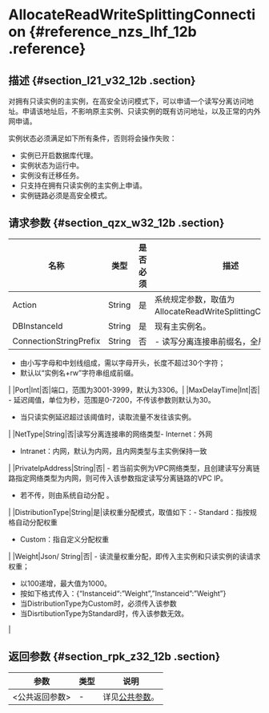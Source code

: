 # AllocateReadWriteSplittingConnection {#reference_nzs_lhf_12b .reference}

## 描述 {#section_l21_v32_12b .section}

对拥有只读实例的主实例，在高安全访问模式下，可以申请一个读写分离访问地址。申请该地址后，不影响原主实例、只读实例的既有访问地址，以及正常的内外网申请。

实例状态必须满足如下所有条件，否则将会操作失败：

-   实例已开启数据库代理。
-   实例状态为运行中。
-   实例没有迁移任务。
-   只支持在拥有只读实例的主实例上申请。
-   实例链路必须是高安全模式。

## 请求参数 {#section_qzx_w32_12b .section}

|名称|类型|是否必须|描述|
|--|--|----|--|
|Action|String|是|系统规定参数，取值为AllocateReadWriteSplittingConnection。|
|DBInstanceId|String|是|现有主实例名。|
|ConnectionStringPrefix|String|否| -   读写分离连接串前缀名，全局唯一；
-   由小写字母和中划线组成，需以字母开头，长度不超过30个字符；
-   默认以“实例名+rw”字符串组成前缀。

 |
|Port|Int|否|端口，范围为3001-3999，默认为3306。|
|MaxDelayTime|Int|否| -   延迟阈值，单位为秒，范围是0-7200，不传该参数则默认为30。
-   当只读实例延迟超过该阈值时，读取流量不发往该实例。

 |
|NetType|String|否|读写分离连接串的网络类型-   Internet：外网
-   Intranet：内网，默认为内网，且内网类型与主实例保持一致

|
|PrivateIpAddress|String|否| -   若当前实例为VPC网络类型，且创建读写分离链路指定网络类型为内网，则可传入该参数指定读写分离链路的VPC IP。
-   若不传，则由系统自动分配 。

 |
|DistributionType|String|是|读权重分配模式，取值如下：-   Standard：指按规格自动分配权重
-   Custom：指自定义分配权重

|
|Weight|Json/ String|否| -   读流量权重分配，即传入主实例和只读实例的读请求权重；
-   以100递增，最大值为1000。
-   按如下格式传入：\{“Instanceid“:”Weight”,”Instanceid”:”Weight”\}
-   当DistributionType为Custom时，必须传入该参数
-   当DisrtibutionType为Standard时，传入该参数无效。

 |

## 返回参数 {#section_rpk_z32_12b .section}

|参数|类型|说明|
|--|--|--|
|<公共返回参数\>|-|详见[公共参数](intl.zh-CN/API参考/使用API/公共参数.md#)。|

